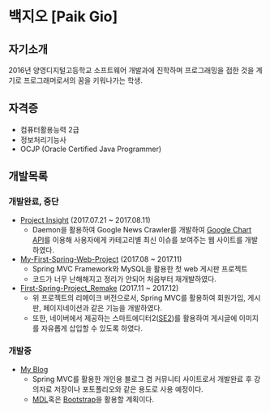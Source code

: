 # 백지오 [Paik Gio]
## 자기소개
2016년 양영디지털고등학교 소프트웨어 개발과에 진학하며 프로그래밍을 접한 것을 계기로 프로그래머로서의 꿈을 키워나가는 학생.
## 자격증
- 컴퓨터활용능력 2급
- 정보처리기능사
- OCJP (Oracle Certified Java Programmer)
## 개발목록
### 개발완료, 중단
- [Project Insight](https://github.com/skyil7/Project-Insight) (2017.07.21 ~ 2017.08.11)
  - Daemon을 활용하여 Google News Crawler를 개발하여 [Google Chart API](https://developers.google.com/chart/)를 이용해 사용자에게 카테고리별 최신 이슈를 보여주는 웹 사이트를 개발하였다.
- [My-First-Spring-Web-Project](https://github.com/skyil7/My-First-Spring-Web-Project) (2017.08 ~ 2017.11)
  - Spring MVC Framework와 MySQL을 활용한 첫 web 게시판 프로젝트
  - 코드가 너무 난해해지고 정리가 안되어 처음부터 재개발하였다.
- [First-Spring-Project_Remake](https://github.com/skyil7/First-Spring-Project_Remake) (2017.11 ~ 2017.12)
  - 위 프로젝트의 리메이크 버전으로서, Spring MVC를 활용하여 회원가입, 게시판, 페이지네이션과 같은 기능을 개발하였다.
  - 또한, 네이버에서 제공하는 스마트에디터2([SE2](https://github.com/naver/smarteditor2))를 활용하여 게시글에 이미지를 자유롭게 삽입할 수 있도록 하였다.
### 개발중
- [My Blog](https://github.com/skyil7/Blog_dojae)
  - Spring MVC를 활용한 개인용 블로그 겸 커뮤니티 사이트로서 개발완료 후 강의자료 저장이나 포토폴리오와 같은 용도로 사용 예정이다.
  - [MDL](https://getmdl.io/templates/index.html)혹은 [Bootstrap](http://getbootstrap.com/)을 활용할 계획이다.
